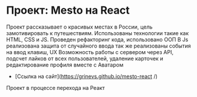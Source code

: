 
# Проект: Mesto на React



Проект рассказывает о красивых местах в России, цель замотивировать к путешествиям. 
Использованы технологии такие как HTML, CSS и JS. Проведен рефакторинг кода, использовано ООП
В Js реализована защита от случайного ввода
так же реализованы события на ввод клавиш, UX
Возможность работы с сервером через API, подсчет лайков от всех пользователей, удаление карточек и редактирование профиля вместе с Аватаром



* [Ссылка на сайт](https://grinevs.github.io/mesto-react /)


Проект в процессе перехода на Реакт

